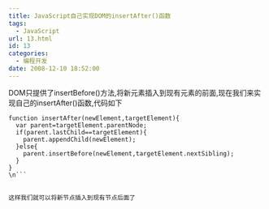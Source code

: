 ```yaml
---
title: JavaScript自己实现DOM的insertAfter()函数
tags:
  - JavaScript
url: 13.html
id: 13
categories:
  - 编程开发
date: 2008-12-10 18:52:00
---
```


DOM只提供了insertBefore()方法,将新元素插入到现有元素的前面,现在我们来实现自己的insertAfter()函数,代码如下


```language
function insertAfter(newElement,targetElement){
  var parent=targetElement.parentNode;
  if(parent.lastChild==targetElement){
    parent.appendChild(newElement);
  }else{
    parent.insertBefore(newElement,targetElement.nextSibling);
  }
}
\n```


这样我们就可以将新节点插入到现有节点后面了
